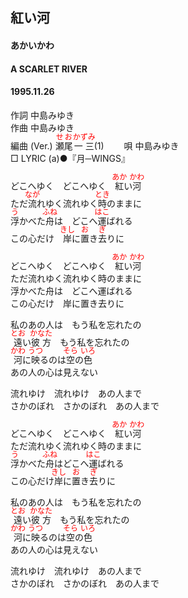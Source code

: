 <style type="text/css">
	ruby{
	    ruby-position: over;
	}
	ruby > rt{font-size: 12px;color:red;}
	p{font:16px;font-size: '楷体'}
</style>
## 紅い河
#### あかいかわ
#### A SCARLET RIVER
#### 1995.11.26

作詞     中島みゆき　　　　　   
作曲      中島みゆき  　　　   
編曲 (Ver.) <ruby><rb>瀬尾</rb><rp>(</rp><rt>せお</rt><rp>)</rp></ruby><ruby><rb>一三</rb><rp>(</rp><rt>かずみ</rt><rp>)</rp></ruby>(1)　　
唄     中島みゆき    
□ LYRIC (a)●『月─WINGS』  
  
どこへゆく　どこへゆく　<ruby><rb>紅</rb><rp>(</rp><rt>あか</rt><rp>)</rp></ruby>い<ruby><rb>河</rb><rp>(</rp><rt>かわ</rt><rp>)</rp></ruby>  
ただ<ruby><rb>流</rb><rp>(</rp><rt>なが</rt><rp>)</rp></ruby>れゆく流れゆく<ruby><rb>時</rb><rp>(</rp><rt>とき</rt><rp>)</rp></ruby>のままに  
<ruby><rb>浮</rb><rp>(</rp><rt>う</rt><rp>)</rp></ruby>かべた<ruby><rb>舟</rb><rp>(</rp><rt>ふね</rt><rp>)</rp></ruby>は　どこへ<ruby><rb>運</rb><rp>(</rp><rt>はこ</rt><rp>)</rp></ruby>ばれる  
この心だけ　<ruby><rb>岸</rb><rp>(</rp><rt>きし</rt><rp>)</rp></ruby>に<ruby><rb>置</rb><rp>(</rp><rt>お</rt><rp>)</rp></ruby>き<ruby><rb>去</rb><rp>(</rp><rt>ぎ</rt><rp>)</rp></ruby>りに  
  
どこへゆく　どこへゆく　<ruby><rb>紅</rb><rp>(</rp><rt>あか</rt><rp>)</rp></ruby>い<ruby><rb>河</rb><rp>(</rp><rt>かわ</rt><rp>)</rp></ruby>  
ただ流れゆく流れゆく時のままに  
浮かべた舟は　どこへ運ばれる  
この心だけ　岸に置き去りに  
  
私のあの人は　もう私を忘れたの  
<ruby><rb>遠</rb><rp>(</rp><rt>とお</rt><rp>)</rp></ruby>い<ruby><rb>彼方</rb><rp>(</rp><rt>かなた</rt><rp>)</rp></ruby>　もう私を忘れたの  
<ruby><rb>河</rb><rp>(</rp><rt>かわ</rt><rp>)</rp></ruby>に<ruby><rb>映</rb><rp>(</rp><rt>うつ</rt><rp>)</rp></ruby>るのは<ruby><rb>空</rb><rp>(</rp><rt>そら</rt><rp>)</rp></ruby>の<ruby><rb>色</rb><rp>(</rp><rt>いろ</rt><rp>)</rp></ruby>  
あの人の心は見えない  
  
流れゆけ　流れゆけ　あの人まで  
さかのぼれ　さかのぼれ　あの人まで  
  
どこへゆく　どこへゆく　<ruby><rb>紅</rb><rp>(</rp><rt>あか</rt><rp>)</rp></ruby>い<ruby><rb>河</rb><rp>(</rp><rt>かわ</rt><rp>)</rp></ruby>  
ただ流れゆく流れゆく時のままに  
<ruby><rb>浮</rb><rp>(</rp><rt>う</rt><rp>)</rp></ruby>かべた<ruby><rb>舟</rb><rp>(</rp><rt>ふね</rt><rp>)</rp></ruby>はどこへ<ruby><rb>運</rb><rp>(</rp><rt>はこ</rt><rp>)</rp></ruby>ばれる  
この心だけ<ruby><rb>岸</rb><rp>(</rp><rt>きし</rt><rp>)</rp></ruby>に<ruby><rb>置</rb><rp>(</rp><rt>お</rt><rp>)</rp></ruby>き<ruby><rb>去</rb><rp>(</rp><rt>ぎ</rt><rp>)</rp></ruby>りに  
  
私のあの人は　もう私を忘れたの  
<ruby><rb>遠</rb><rp>(</rp><rt>とお</rt><rp>)</rp></ruby>い<ruby><rb>彼方</rb><rp>(</rp><rt>かなた</rt><rp>)</rp></ruby>　もう私を忘れたの  
<ruby><rb>河</rb><rp>(</rp><rt>かわ</rt><rp>)</rp></ruby>に<ruby><rb>映</rb><rp>(</rp><rt>うつ</rt><rp>)</rp></ruby>るのは<ruby><rb>空</rb><rp>(</rp><rt>そら</rt><rp>)</rp></ruby>の<ruby><rb>色</rb><rp>(</rp><rt>いろ</rt><rp>)</rp></ruby>  
あの人の心は見えない  
  
流れゆけ　流れゆけ　あの人まで  
さかのぼれ　さかのぼれ　あの人まで  